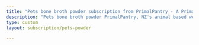 ```yaml
---
title: "Pets bone broth powder subscription from PrimalPantry - A PrimalPantry product"
description: "Pets bone broth powder PrimalPantry, NZ's animal based wellness product for pets"
type: custom
layout: subscription/pets-powder

---
```



